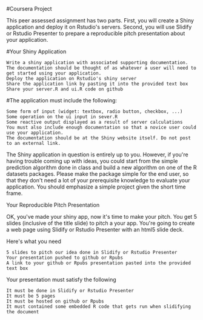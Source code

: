 #Coursera Project

This peer assessed assignment has two parts. First, you will create a Shiny application and deploy it on Rstudio's servers. Second, you will use Slidify or Rstudio Presenter to prepare a reproducible pitch presentation about your application.

#Your Shiny Application

    Write a shiny application with associated supporting documentation. The documentation should be thought of as whatever a user will need to get started using your application.
    Deploy the application on Rstudio's shiny server
    Share the application link by pasting it into the provided text box
    Share your server.R and ui.R code on github

#The application must include the following:

    Some form of input (widget: textbox, radio button, checkbox, ...)
    Some operation on the ui input in sever.R
    Some reactive output displayed as a result of server calculations
    You must also include enough documentation so that a novice user could use your application.
    The documentation should be at the Shiny website itself. Do not post to an external link.

The Shiny application in question is entirely up to you. However, if you're having trouble coming up with ideas, you could start from the simple prediction algorithm done in class and build a new algorithm on one of the R datasets packages. Please make the package simple for the end user, so that they don't need a lot of your prerequisite knowledge to evaluate your application. You should emphasize a simple project given the short time frame.

Your Reproducible Pitch Presentation

OK, you've made your shiny app, now it's time to make your pitch. You get 5 slides (inclusive of the title slide) to pitch a your app. You're going to create a web page using Slidify or Rstudio Presenter with an html5 slide deck.

Here's what you need

    5 slides to pitch our idea done in Slidify or Rstudio Presenter
    Your presentation pushed to github or Rpubs
    A link to your github or Rpubs presentation pasted into the provided text box

Your presentation must satisfy the following

    It must be done in Slidify or Rstudio Presenter
    It must be 5 pages
    It must be hosted on github or Rpubs
    It must contained some embedded R code that gets run when slidifying the document
